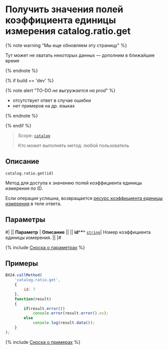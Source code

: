 # Получить значения полей коэффициента единицы измерения catalog.ratio.get

{% note warning "Мы еще обновляем эту страницу" %}

Тут может не хватать некоторых данных — дополним в ближайшее время

{% endnote %}

{% if build == 'dev' %}

{% note alert "TO-DO _не выгружается на prod_" %}

- отсутствует ответ в случае ошибки
- нет примеров на др. языках
  
{% endnote %}

{% endif %}

> Scope: [`catalog`](../../scopes/permissions.md)
>
> Кто может выполнять метод: любой пользователь

## Описание

```http
catalog.ratio.get(id)
```

Метод для доступа к значению полей коэффициента единицы измерения по ID.

Если операция успешна, возвращается [ресурс коэффициента единицы измерения](resource.md) в теле ответа.

## Параметры

#|
|| **Параметр** | **Описание** ||
|| **id^*^** 
[`string`](../../data-types.md)| Номер коэффициента единицы измерения. ||
|#

{% include [Сноска о параметрах](../../../_includes/required.md) %}

## Примеры

```javascript
BX24.callMethod(
    'catalog.ratio.get',
    {
        id: 7
    },
    function(result)
    {
        if(result.error())
            console.error(result.error().ex);
        else
            console.log(result.data());
    }
);
```
{% include [Сноска о примерах](../../../_includes/examples.md) %}